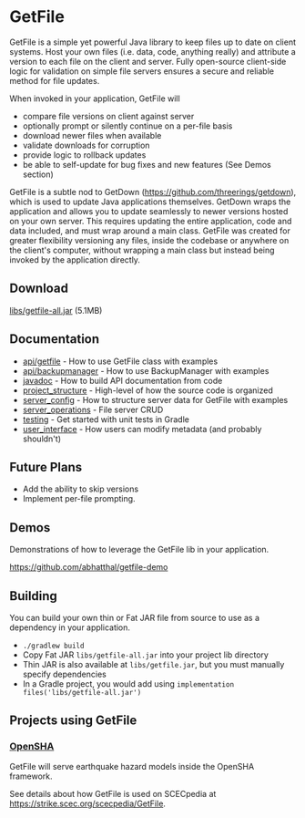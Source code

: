# GetFile

GetFile is a simple yet powerful Java library to keep files up to date on
client systems. Host your own files (i.e. data, code, anything really) and
attribute a version to each file on the client and server. Fully open-source
client-side logic for validation on simple file servers ensures a secure and
reliable method for file updates.


When invoked in your application, GetFile will
* compare file versions on client against server
* optionally prompt or silently continue on a per-file basis
* download newer files when available
* validate downloads for corruption
* provide logic to rollback updates
* be able to self-update for bug fixes and new features (See Demos section)


GetFile is a subtle nod to GetDown (https://github.com/threerings/getdown),
which is used to update Java applications themselves. GetDown wraps the
application and allows you to update seamlessly to newer versions hosted on
your own server. This requires updating the entire application, code and data
included, and must wrap around a main class. GetFile was created for greater
flexibility versioning any files, inside the codebase or anywhere on the
client's computer, without wrapping a main class but instead being invoked by
the application directly.

## Download
[libs/getfile-all.jar](https://github.com/abhatthal/getfile/raw/refs/heads/main/libs/getfile-all.jar) (5.1MB)

## Documentation
* [api/getfile](docs/api/getfile.md) - How to use GetFile class with examples
* [api/backupmanager](docs/api/backupmanager.md) - How to use BackupManager with examples
* [javadoc](docs/javadoc.md) - How to build API documentation from code
* [project_structure](docs/project_structure.md) - High-level of how the source code is organized
* [server_config](docs/server_config.md) - How to structure server data for GetFile with examples
* [server_operations](docs/server_operations.md) - File server CRUD
* [testing](docs/testing.md) - Get started with unit tests in Gradle
* [user_interface](docs/user_interface.md) - How users can modify metadata (and probably shouldn't)
 
## Future Plans
* Add the ability to skip versions
* Implement per-file prompting.

## Demos
Demonstrations of how to leverage the GetFile lib in your application.

https://github.com/abhatthal/getfile-demo

## Building
You can build your own thin or Fat JAR file from source to use as a dependency in your application.
* `./gradlew build`
* Copy Fat JAR `libs/getfile-all.jar` into your project lib directory
* Thin JAR is also available at `libs/getfile.jar`, but you must manually specify dependencies
* In a Gradle project, you would add using `implementation files('libs/getfile-all.jar')`

## Projects using GetFile
### [OpenSHA](https://github.com/opensha/opensha)
GetFile will serve earthquake hazard models inside the OpenSHA framework.

See details about how GetFile is used on SCECpedia at https://strike.scec.org/scecpedia/GetFile.
